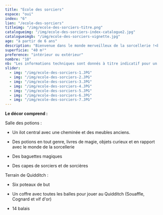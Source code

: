 ```yaml
---
title: "Ecole des sorciers"
espace: "oui"
index: "6"
lien: "/ecole-des-sorciers"
titleimg: "/img/ecole-des-sorciers-titre.png"
catalogueimg: "/img/ecole-des-sorciers-index-catalogue2.jpg"
catalogueimgb: "/img/ecole-des-sorciers-vignette.jpg"
age: "à partir de 6 ans"
description: "Bienvenue dans le monde merveilleux de la sorcellerie !<br> A l'école des apprentis sorciers, on apprend à jeter des sorts, fabriquer des potions ou encore voler sur un balai.<br>"
superficie: "40 m²"
preference: "intérieur ou extérieur"
nombre: "10"
nb: "Les informations techniques sont donnés à titre indicatif pour un cadre ludique optimal. <br>Elles sont ajustables à la situation : pour une superficie limitée on préférera un nombre réduit d'enfants, plus d'enfants necessitera une plus grande superficie de jeu, etc."
slider:
  - img: "/img/ecole-des-sorciers-1.JPG"
  - img: "/img/ecole-des-sorciers-2.JPG"
  - img: "/img/ecole-des-sorciers-3.JPG"
  - img: "/img/ecole-des-sorciers-4.JPG"
  - img: "/img/ecole-des-sorciers-5.JPG"
  - img: "/img/ecole-des-sorciers-6.JPG"
  - img: "/img/ecole-des-sorciers-7.JPG"
---
```

**Le décor comprend :**

Salle des potions :

 - Un ilot central avec une cheminée et des meubles anciens.

 - Des potions en tout genre, livres de magie, objets curieux et en rapport avec le monde de la sorcellerie

 - Des baguettes magiques

 - Des capes de sorciers et de sorcières

Terrain de Quidditch :

 - Six poteaux de but

 - Un coffre avec toutes les balles pour jouer au Quidditch (Souaffle, Cognard et vif d'or)

 - 14 balais

